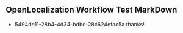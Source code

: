 ## OpenLocalization Workflow Test MarkDown
* 5494de11-28b4-4d34-bdbc-28c624efac5a thanks!

<!--HONumber=Jul16_HO4-->


